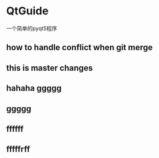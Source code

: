 # QtGuide
一个简单的pyqt5程序

## how to handle conflict when git merge
## this is master changes
## hahaha ggggg
## ggggg
## ffffff
## fffffrff

